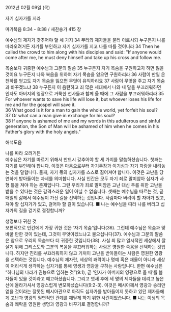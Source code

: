 2012년 02월 09일 (목)

자기 십자가를 지라



마가복음 8:34 - 8:38 / 새찬송가 415 장


예수님의 제자가 갖추어야 할 세 가지
34 무리와 제자들을 불러 이르시되 누구든지 나를 따라오려거든 자기를 부인하고 자기 십자가를 지고 나를 따를 것이니라
34 Then he called the crowd to him along with his disciples and said: "If anyone would come after me, he must deny himself and take up his cross and follow me.   

목숨보다 귀중한 예수님과 그분의 말씀
35 누구든지 자기 목숨을 구원하고자 하면 잃을 것이요 누구든지 나와 복음을 위하여 자기 목숨을 잃으면 구원하리라 36 사람이 만일 온 천하를 얻고도 자기 목숨을 잃으면 무엇이 유익하리요 37 사람이 무엇을 주고 자기 목숨과 바꾸겠느냐 38 누구든지 이 음란하고 죄 많은 세대에서 나와 내 말을 부끄러워하면 인자도 아버지의 영광으로 거룩한 천사들과 함께 올 때에 그 사람을 부끄러워하리라
35 For whoever wants to save his life will lose it, but whoever loses his life for me and for the gospel will save it.   
36 What good is it for a man to gain the whole world, yet forfeit his soul?   
37 Or what can a man give in exchange for his soul?   
38 If anyone is ashamed of me and my words in this adulterous and sinful generation, the Son of Man will be ashamed of him when he comes in his Father's glory with the holy angels."

해석도움





나를 따라 오려거든  
예수님은 자기를 따르기 위해서 반드시 갖추어야 할 세 가지를 말씀하셨습니다. 첫째는 자기를 부인해야 합니다. 이것은 마음으로부터 자기주장과 이기심과 자기 자랑을 내려놓는 것을 말합니다. 둘째, 자기 몫의 십자가를 스스로 짊어져야 합니다. 이것은 고난을 당연하게 받아들이는 자세를 의미합니다. 사실 인간은 모두 자기 죄로 말미암아 십자가 사형 틀을 져야 하는 존재입니다. 그런 우리가 죄로 말미암은 고난 대신 주를 위한 고난을 받을 수 있다는 것은 감격스러운 일이 아닐 수 없습니다. 셋째는 예수님을 따르는 것, 곧 매일의 삶에서 예수님이 가신 길을 선택하는 것입니다. 사람마다 버려야 할 자아가 있고, 져야 할 십자가가 있고, 걸어야 할 길이 있습니다.
■ 나는 예수님을 따라 나를 버리고 십자가의 길을 걷기로 결정합니까?

생명보다 귀한 것  
보편적으로 인간에게 가장 귀한 것은 ‘자기 목숨’입니다(36). 그런데 예수님은 목숨과 맞바꿀 만한 것이 있는데, 그것이 무엇이겠느냐고 물으십니다(37). 예수님과 그분의 말씀은 참으로 우리의 목숨보다 더 귀중한 것입니다(38). 사실 죄 많고 일시적인 세상에서 잘 살기 위해 그리스도와 그분의 복음을 부끄러워하는 사람은 영원한 죽음을 선택하는 것입니다. 하지만 진리를 부끄러워하지 않고 기꺼이 고난을 받아들이는 사람은 영원한 영광을 선택하는 것입니다. 예수님의 제자란, 세상의 쾌락이나 명예 혹은 재물이 아니라 세상이 어리석게 생각하는 십자가를 통해 영생과 영광을 구하는 사람입니다. 한편 예수님은 “하나님의 나라가 권능으로 임하는 것”(9:1), 곧 ‘인자가 아버지의 영광으로 올 때’를 볼 자들이 있을 것이라고 예고하셨습니다. 그리고 엿새 후에 세 명의 제자들을 데리고 높은 산에 올라가셔서 영광스럽게 변모하셨습니다(9:2-3). 이것은 메시아께서 영광과 승리만 얻을 것이라는 잘못된 메시아관으로 아직도 십자가를 받아들이지 못하고 있던 제자들에게 고난과 영광의 필연적인 관계를 깨닫게 하기 위한 사건이었습니다.
■ 나는 이생의 목숨과 쾌락을 영원한 생명과 영광과 바꾸기로 결정합니까?